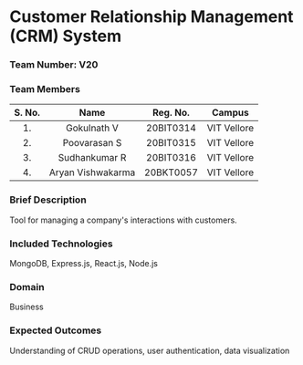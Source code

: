 # Customer Relationship Management (CRM) System

### Team Number: V20

### Team Members
S. No. | Name | Reg. No. | Campus
:-:|:-:|:-:|:-:
1\. | Gokulnath V | 20BIT0314 | VIT Vellore
2\. | Poovarasan S | 20BIT0315 | VIT Vellore
3\. | Sudhankumar R | 20BIT0316 | VIT Vellore
4\. | Aryan Vishwakarma | 20BKT0057 | VIT Vellore

### Brief Description
Tool for managing a company's interactions with customers.

### Included Technologies
MongoDB, Express.js, React.js, Node.js

### Domain
Business

### Expected Outcomes
Understanding of CRUD operations, user authentication, data visualization
